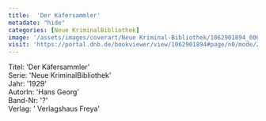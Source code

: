 ```yaml
---
title:  'Der Käfersammler'
metadate: "hide"
categories: [Neue KriminalBibliothek]
image: '/assets/images/coverart/Neue Kriminal-Bibliothek/1062901894_00000010.jpg'
visit: 'https://portal.dnb.de/bookviewer/view/1062901894#page/n0/mode/2up'
---
```

Titel: 'Der Käfersammler' <br>
Serie: 'Neue KriminalBibliothek' <br>
Jahr: '1929' <br>
AutorIn: 'Hans Georg' <br>
Band-Nr: '?' <br>
Verlag: ' Verlagshaus Freya'